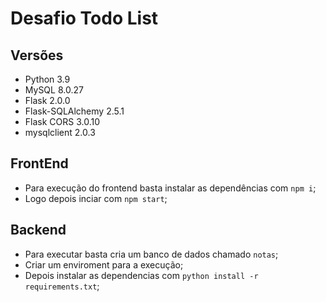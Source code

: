 # Desafio Todo List

## Versões

- Python 3.9
- MySQL 8.0.27
- Flask 2.0.0
- Flask-SQLAlchemy 2.5.1
- Flask CORS 3.0.10
- mysqlclient 2.0.3

## FrontEnd

- Para execução do frontend basta instalar as dependências com ```npm i```;
- Logo depois inciar com ```npm start```;

## Backend

- Para executar basta cria um banco de dados chamado ```notas```;
- Criar um enviroment para a execução;
- Depois instalar as dependencias com ```python install -r requirements.txt```;

